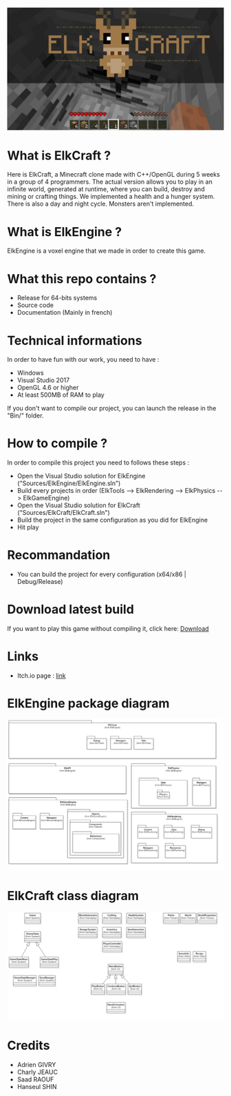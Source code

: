 ![alt text](header.jpg?raw=true "Class Diagram")

# What is ElkCraft ?
Here is ElkCraft, a Minecraft clone made with C++/OpenGL during 5 weeks in a group of 4 programmers.
The actual version allows you to play in an infinite world, generated at runtime, where you can build, destroy and mining or crafting things.
We implemented a health and a hunger system. There is also a day and night cycle.
Monsters aren't implemented.

# What is ElkEngine ?
ElkEngine is a voxel engine that we made in order to create this game.

# What this repo contains ?
- Release for 64-bits systems
- Source code
- Documentation (Mainly in french)

# Technical informations
In order to have fun with our work, you need to have :
- Windows
- Visual Studio 2017
- OpenGL 4.6 or higher
- At least 500MB of RAM to play

If you don't want to compile our project, you can launch the release in the "Bin/" folder.

# How to compile ?
In order to compile this project you need to follows these steps :
- Open the Visual Studio solution for ElkEngine ("Sources/ElkEngine/ElkEngine.sln")
- Build every projects in order (ElkTools --> ElkRendering --> ElkPhysics --> ElkGameEngine)
- Open the Visual Studio solution for ElkCraft ("Sources/ElkCraft/ElkCraft.sln")
- Build the project in the same configuration as you did for ElkEngine
- Hit play

# Recommandation
- You can build the project for every configuration (x64/x86 | Debug/Release)

# Download latest build
If you want to play this game without compiling it, click here: [Download](http://adrien-givry.com/download/elkcraft.zip)

# Links
- Itch.io page : [link](https://gyvr.itch.io/elkcraft)

# ElkEngine package diagram
![alt text](Doc/ElkEngine.jpg?raw=true "Class Diagram")

# ElkCraft class diagram
![alt text](Doc/ElkCraft.jpg?raw=true "Class Diagram")

# Credits
- Adrien GIVRY
- Charly JEAUC
- Saad RAOUF
- Hanseul SHIN
